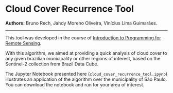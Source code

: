 # Cloud Cover Recurrence Tool

**Authors:** Bruno Rech, Jahdy Moreno Oliveira, Vinícius Lima Guimarães.

* * * 

This tool was developed in the course of [Introduction to Programming for Remote Sensing](https://prog-geo.github.io).

With this algorithm, we aimed at providing a quick analysis of cloud cover to any given brazilian municipality or other regions of interest, based on the Sentinel-2 collection from Brazil Data Cube.

The Jupyter Notebook presented here (`cloud_cover_recurrence_tool.ipynb`) illustrates an application of the algorithm over the municipality of São Paulo. You can download the notebook and run for your area of interest.
